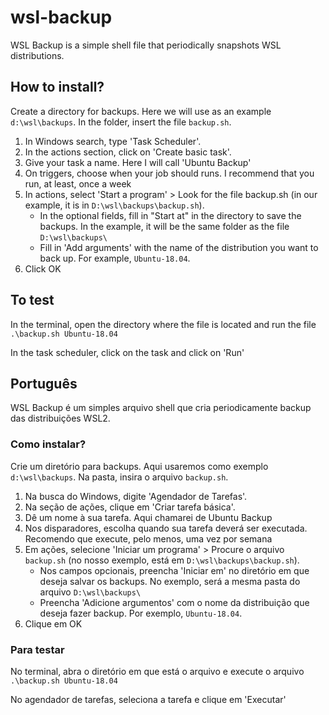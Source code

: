 # wsl-backup

WSL Backup is a simple shell file that periodically snapshots WSL distributions.

## How to install?

Create a directory for backups. Here we will use as an example `d:\wsl\backups`. In the folder, insert the file `backup.sh`.

1. In Windows search, type 'Task Scheduler'.
2. In the actions section, click on 'Create basic task'.
3. Give your task a name. Here I will call 'Ubuntu Backup'
4. On triggers, choose when your job should runs. I recommend that you run, at least, once a week
5. In actions, select 'Start a program' > Look for the file backup.sh (in our example, it is in `D:\wsl\backups\backup.sh`).
    - In the optional fields, fill in "Start at" in the directory to save the backups. In the example, it will be the same folder as the file `D:\wsl\backups\`
    - Fill in 'Add arguments' with the name of the distribution you want to back up. For example, `Ubuntu-18.04`.
6. Click OK

## To test

In the terminal, open the directory where the file is located and run the file `.\backup.sh Ubuntu-18.04`

In the task scheduler, click on the task and click on 'Run'


## Português
WSL Backup é um simples arquivo shell que cria periodicamente backup das distribuições WSL2.

### Como instalar?

Crie um diretório para backups. Aqui usaremos como exemplo `d:\wsl\backups`. Na pasta, insira o arquivo `backup.sh`. 

1. Na busca do Windows, digite 'Agendador de Tarefas'.
2. Na seção de ações, clique em 'Criar tarefa básica'.
3. Dê um nome à sua tarefa. Aqui chamarei de Ubuntu Backup
4. Nos disparadores, escolha quando sua tarefa deverá ser executada. Recomendo que execute, pelo menos, uma vez por semana
5. Em ações, selecione 'Iniciar um programa' > Procure o arquivo `backup.sh` (no nosso exemplo, está em `D:\wsl\backups\backup.sh`). 
    - Nos campos opcionais, preencha 'Iniciar em' no diretório em que deseja salvar os backups. No exemplo, será a mesma pasta do arquivo `D:\wsl\backups\`
    - Preencha 'Adicione argumentos' com o nome da distribuição que deseja fazer backup. Por exemplo, `Ubuntu-18.04`.
6. Clique em OK

### Para testar

No terminal, abra o diretório em que está o arquivo e execute o arquivo `.\backup.sh Ubuntu-18.04`

No agendador de tarefas, seleciona a tarefa e clique em 'Executar'
